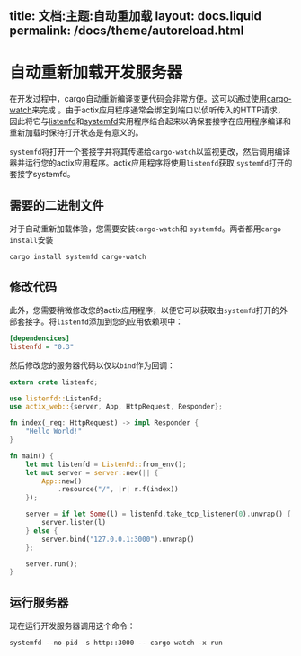 title:   文档:主题:自动重加载
layout: docs.liquid
permalink: /docs/theme/autoreload.html
---

# 自动重新加载开发服务器

在开发过程中，cargo自动重新编译变更代码会非常方便。这可以通过使用[cargo-watch](https://github.com/passcod/cargo-watch)来完成 。由于actix应用程序通常会绑定到端口以侦听传入的HTTP请求，因此将它与[listenfd](https://crates.io/crates/listenfd)和[systemfd](https://github.com/mitsuhiko/systemfd)实用程序结合起来以确保套接字在应用程序编译和重新加载时保持打开状态是有意义的。

`systemfd`将打开一个套接字并将其传递给`cargo-watch`以监视更改，然后调用编译器并运行您的actix应用程序。actix应用程序将使用`listenfd`获取 `systemfd`打开的套接字systemfd。

## 需要的二进制文件

对于自动重新加载体验，您需要安装`cargo-watch`和 `systemfd`。两者都用`cargo install`安装

```
cargo install systemfd cargo-watch
```

## 修改代码

此外，您需要稍微修改您的actix应用程序，以便它可以获取由`systemfd`打开的外部套接字。将`listenfd`添加到您的应用依赖项中：

```ini
[dependencices]
listenfd = "0.3"
```

然后修改您的服务器代码以仅以`bind`作为回调：

```rust
extern crate listenfd;

use listenfd::ListenFd;
use actix_web::{server, App, HttpRequest, Responder};

fn index(_req: HttpRequest) -> impl Responder {
    "Hello World!"
}

fn main() {
    let mut listenfd = ListenFd::from_env();
    let mut server = server::new(|| {
        App::new()
            .resource("/", |r| r.f(index))
    });

    server = if let Some(l) = listenfd.take_tcp_listener(0).unwrap() {
        server.listen(l)
    } else {
        server.bind("127.0.0.1:3000").unwrap()
    };

    server.run();
}
```

## 运行服务器

现在运行开发服务器调用这个命令：

```
systemfd --no-pid -s http::3000 -- cargo watch -x run
```
